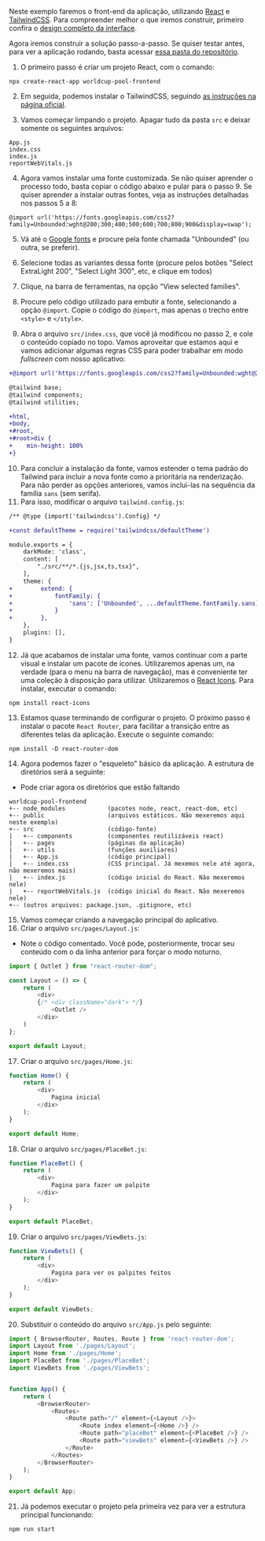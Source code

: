 Neste exemplo faremos o front-end da aplicação, utilizando [React](https://reactjs.org/) e [TailwindCSS](https://tailwindcss.com/). Para compreender melhor o que iremos construir, primeiro confira o [design completo da interface](designInterfaceFrontend.md).

Agora iremos construir a solução passo-a-passo. Se quiser testar antes, para ver a aplicação rodando, basta acessar [essa pasta do repositório](./aplicacaoCompleta/).

1. O primeiro passo é criar um projeto React, com o comando:

```
npx create-react-app worldcup-pool-frontend
```

2. Em seguida, podemos instalar o TailwindCSS, seguindo [as instruções na página oficial](https://tailwindcss.com/docs/guides/create-react-app).

3. Vamos começar limpando o projeto. Apagar tudo da pasta `src` e deixar somente os seguintes arquivos:

```
App.js
index.css
index.js
reportWebVitals.js
```

4. Agora vamos instalar uma fonte customizada. Se não quiser aprender o processo todo, basta copiar o código abaixo e pular para o passo 9. Se quiser aprender a instalar outras fontes, veja as instruções detalhadas nos passos 5 a 8:
```
@import url('https://fonts.googleapis.com/css2?family=Unbounded:wght@200;300;400;500;600;700;800;900&display=swap');
```

5. Vá até o [Google fonts](https://fonts.google.com/) e procure pela fonte chamada "Unbounded" (ou outra, se preferir).

6. Selecione todas as variantes dessa fonte (procure pelos botões "Select ExtraLight 200", "Select Light 300", etc, e clique em todos)

7. Clique, na barra de ferramentas, na opção "View selected families".

8. Procure pelo código utilizado para embutir a fonte, selecionando a opção `@import`. Copie o código do `@import`, mas apenas o trecho entre `<style>` e `</style>`.

9. Abra o arquivo `src/index.css`, que você já modificou no passo 2, e cole o conteúdo copiado no topo. Vamos aproveitar que estamos aqui e vamos adicionar algumas regras CSS para poder trabalhar em modo *fullscreen* com nosso aplicativo:

```diff
+@import url('https://fonts.googleapis.com/css2?family=Unbounded:wght@200;300;400;500;600;700;800;900&display=swap');

@tailwind base;
@tailwind components;
@tailwind utilities;

+html,
+body,
+#root,
+#root>div {
+    min-height: 100%
+}
```

10. Para concluir a instalação da fonte, vamos estender o tema padrão do Tailwind para incluir a nova fonte como a prioritária na renderização. Para não perder as opções anteriores, vamos inclui-las na sequência da família `sans` (sem serifa).
11. Para isso, modificar o arquivo `tailwind.config.js`:

```diff
/** @type {import('tailwindcss').Config} */

+const defaultTheme = require('tailwindcss/defaultTheme')

module.exports = {
    darkMode: 'class',
    content: [
        "./src/**/*.{js,jsx,ts,tsx}",
    ],
    theme: {
+        extend: {
+            fontFamily: {
+                'sans': ['Unbounded', ...defaultTheme.fontFamily.sans],
+            }
+        },
    },
    plugins: [],
}
```

12. Já que acabamos de instalar uma fonte, vamos continuar com a parte visual e instalar um pacote de ícones. Utilizaremos apenas um, na verdade (para o menu na barra de navegação), mas é conveniente ter uma coleção à disposição para utilizar. Utilizaremos o [React Icons](https://react-icons.github.io/react-icons/). Para instalar, executar o comando:

```npm install react-icons```

13. Estamos quase terminando de configurar o projeto. O próximo passo é instalar o pacote `React Router`, para facilitar a transição entre as diferentes telas da aplicação. Execute o seguinte comando:

```npm install -D react-router-dom```

14. Agora podemos fazer o "esqueleto" básico da aplicação. A estrutura de diretórios será a seguinte:

* Pode criar agora os diretórios que estão faltando

```
worldcup-pool-frontend
+-- node_modules            (pacotes node, react, react-dom, etc)
+-- public                  (arquivos estáticos. Não mexeremos aqui neste exemplo)
+-- src                     (código-fonte)
|   +-- components          (componentes reutilizáveis react)
|   +-- pages               (páginas da aplicação)
|   +-- utils               (funções auxiliares)
|   +-- App.js              (código principal)
|   +-- index.css           (CSS principal. Já mexemos nele até agora, não mexeremos mais)
|   +-- index.js            (código inicial do React. Não mexeremos nele)
|   +-- reportWebVitals.js  (código inicial do React. Não mexeremos nele)
+-- (outros arquivos: package.json, .gitignore, etc)
```

15. Vamos começar criando a navegação principal do aplicativo.
16. Criar o arquivo `src/pages/Layout.js`:

* Note o código comentado. Você pode, posteriormente, trocar seu conteúdo com o da linha anterior para forçar o modo noturno.

```js
import { Outlet } from "react-router-dom";

const Layout = () => {
    return (
        <div>
        {/* <div className="dark"> */}
            <Outlet />
        </div>
    )
};

export default Layout;
```

17. Criar o arquivo `src/pages/Home.js`:

```js
function Home() {
    return (
        <div>
            Pagina inicial
        </div>
    );
}

export default Home;
```

18. Criar o arquivo `src/pages/PlaceBet.js`:

```js
function PlaceBet() {
    return (
        <div>
            Pagina para fazer um palpite
        </div>
    );
}

export default PlaceBet;
```

19. Criar o arquivo `src/pages/ViewBets.js`:

```js
function ViewBets() {
    return (
        <div>
            Pagina para ver os palpites feitos
        </div>
    );
}

export default ViewBets;
```

20. Substituir o conteúdo do arquivo `src/App.js` pelo seguinte:

```js
import { BrowserRouter, Routes, Route } from 'react-router-dom';
import Layout from './pages/Layout';
import Home from './pages/Home';
import PlaceBet from './pages/PlaceBet';
import ViewBets from './pages/ViewBets';


function App() {
    return (
        <BrowserRouter>
            <Routes>
                <Route path="/" element={<Layout />}>
                    <Route index element={<Home />} />
                    <Route path="placeBet" element={<PlaceBet />} />
                    <Route path="viewBets" element={<ViewBets />} />
                </Route>
            </Routes>
        </BrowserRouter>
    );
}

export default App;
```

21. Já podemos executar o projeto pela primeira vez para ver a estrutura principal funcionando:

```npm run start```